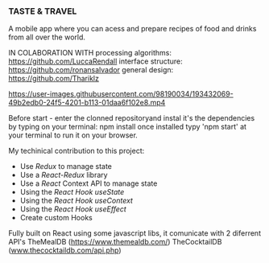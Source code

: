 ### TASTE & TRAVEL

A mobile app where you can acess and prepare recipes of food and drinks from all over the world.

IN COLABORATION WITH
processing algorithms: https://github.com/LuccaRendall
interface structure: https://github.com/ronansalvador
general design: https://github.com/Thariklz

https://user-images.githubusercontent.com/98190034/193432069-49b2edb0-24f5-4201-b113-01daa6f102e8.mp4

Before start - enter the clonned repositoryand instal it's the dependencies by typing on your terminal: npm install
once installed typy 'npm start' at your terminal to run it on your browser.

My techinical contribution to this project:
  - Use _Redux_ to manage state
  - Use a _React-Redux_ library
  - Use a _React_ Context API to manage state
  - Using the _React Hook useState_
  - Using the _React Hook useContext_
  - Using the _React Hook useEffect_
  - Create custom Hooks

Fully built on React using some javascript libs, it comunicate with 2 diferrent API's 
TheMealDB (https://www.themealdb.com/) 
TheCocktailDB (www.thecocktaildb.com/api.php)
